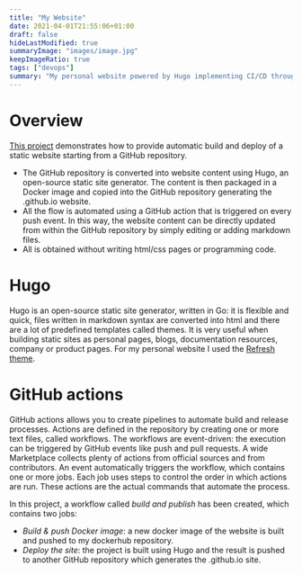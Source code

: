 ```yaml
---
title: "My Website"
date: 2021-04-01T21:55:06+01:00
draft: false
hideLastModified: true
summaryImage: "images/image.jpg"
keepImageRatio: true
tags: ["devops"]
summary: "My personal website powered by Hugo implementing CI/CD through GitHub actions."
---
```

# Overview
[This project](https://github.com/franckies/mywebsite) demonstrates how to provide automatic build and deploy of a static website starting from a GitHub repository.
- The GitHub repository is converted into website content using Hugo, an open-source static site generator. The content is then packaged in a Docker image and copied into the GitHub repository generating the .github.io website.
- All the flow is automated using a GitHub action that is triggered on every push event. In this way, the website content can be directly updated from within the GitHub repository by simply editing or adding markdown files.
- All is obtained without writing html/css pages or programming code.

# Hugo 
Hugo is an open-source static site generator, written in Go: it is flexible and quick, files written in markdown syntax are converted into html and there are a lot of predefined templates called themes. It is very useful when building static sites as personal pages, blogs, documentation resources, company or product pages. For my personal website I used the [Refresh theme](https://github.com/PippoRJ/hugo-refresh/tree/2f61f41d97d7955e6de02b84565ec0e18f5fefe8).

# GitHub actions
GitHub actions allows you to create pipelines to automate build and release processes.
Actions are defined in the repository by creating one or more text files, called workflows. The workflows are event-driven: the execution can be triggered by GitHub events like push and pull requests. A wide Marketplace collects plenty of actions from official sources and from contributors.
An event automatically triggers the workflow, which contains one or more jobs. Each job uses steps to control the order in which actions are run. These actions are the actual commands that automate the process.

In this project, a workflow called _build and publish_ has been created, which contains two jobs: 
- *Build & push Docker image*: a new docker image of the website is built and pushed to my dockerhub repository.
- *Deploy the site*: the project is built using Hugo and the result is pushed to another GitHub repository which generates the .github.io site.

